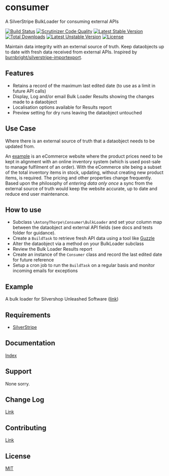 # consumer
A SilverStripe BulkLoader for consuming external APIs

[![Build Status](https://travis-ci.org/AntonyThorpe/consumer.svg?branch=master)](https://travis-ci.org/AntonyThorpe/consumer)
[![Scrutinizer Code Quality](https://scrutinizer-ci.com/g/antonythorpe/consumer/badges/quality-score.png?b=master)](https://scrutinizer-ci.com/g/antonythorpe/consumer/?branch=master)
[![Latest Stable Version](https://poser.pugx.org/antonythorpe/consumer/v/stable)](https://packagist.org/packages/antonythorpe/consumer)
[![Total Downloads](https://poser.pugx.org/antonythorpe/consumer/downloads)](https://packagist.org/packages/antonythorpe/consumer)
[![Latest Unstable Version](https://poser.pugx.org/antonythorpe/consumer/v/unstable)](https://packagist.org/packages/antonythorpe/consumer)
[![License](https://poser.pugx.org/antonythorpe/consumer/license)](https://packagist.org/packages/antonythorpe/consumer)

Maintain data integrity with an external source of truth.  Keep dataobjects up to date with fresh data received from external APIs.  Inspired by [burnbright/silverstripe-importexport](https://github.com/burnbright/silverstripe-importexport).

## Features
* Retains a record of the maximum last edited date (to use as a limit in future API calls)
* Display, Log and/or email Bulk Loader Results showing the changes made to a dataobject
* Localisation options available for Results report
* Preview setting for dry runs leaving the dataobject untouched

## Use Case
Where there is an external source of truth that a dataobject needs to be updated from.

An [example](https://github.com/AntonyThorpe/silvershop-unleashed) is an eCommerce website where the product prices need to be kept in alignment with an online inventory system (which is used post-sale to manage fulfilment of an order).  With the eCommerce site being a subset of the total inventory items in stock, updating, without creating new product items, is required.  The pricing and other properties change frequently.  Based upon the philosophy of *entering data only once* a sync from the external source of truth would keep the website accurate, up to date and reduce end user maintenance.

## How to use
* Subclass `\AntonyThorpe\Consumer\BulkLoader` and set your column map between the dataobject and external API fields (see docs and tests folder for guidance).  
* Create a `BuildTask` to retrieve fresh API data using a tool like [Guzzle](http://docs.guzzlephp.org/en/latest/)
* Alter the dataobject via a method on your BulkLoader subclass
* Review the Bulk Loader Results report
* Create an instance of the `Consumer` class and record the last edited date for future reference
* Setup a cron job to run the `BuildTask` on a regular basis and monitor incoming emails for exceptions

## Example
A bulk loader for Silvershop Unleashed Software ([link](https://github.com/AntonyThorpe/silvershop-unleashed))

## Requirements
* [SilverStripe](http://www.silverstripe.org)

## Documentation
[Index](/docs/en/index.md)

## Support
None sorry.

## Change Log
[Link](changelog.md)

## Contributing
[Link](contributing.md)

## License
[MIT](LICENCE)
